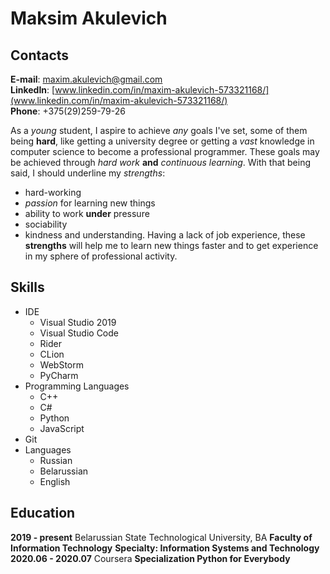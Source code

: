 # Maksim Akulevich
## Contacts
**E-mail**: maxim.akulevich@gmail.com  
**LinkedIn**: [www.linkedin.com/in/maxim-akulevich-573321168/](www.linkedin.com/in/maxim-akulevich-573321168/)  
**Phone**: +375(29)259-79-26  

As a *young* student, I aspire to achieve *any* goals I've set, some of them being **hard**, like getting a university degree or getting a *vast* knowledge in computer science to become a professional programmer. These goals may be achieved through *hard work* **and** *continuous learning*. With that being said, I should underline my *strengths*:
* hard-working
* _passion_ for learning new things
* ability to work __under__ pressure
* sociability
* kindness and understanding.
Having a lack of job experience, these __strengths__ will help me to learn new things faster and to get experience in my sphere of professional activity.

## Skills
* IDE
  * Visual Studio 2019
  * Visual Studio Code
  * Rider
  * CLion
  * WebStorm
  * PyCharm
* Programming Languages
  * C++
  * C#
  * Python
  * JavaScript
* Git
* Languages
  * Russian
  * Belarussian
  * English
## Education
**2019 - present** Belarussian State Technological University, BA
                   **Faculty of Information Technology**
                   **Specialty: Information Systems and Technology**
**2020.06 - 2020.07** Coursera
                   **Specialization Python for Everybody**
